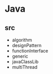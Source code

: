 # Java
## src
- algorithm
- designPattern
- functionInterface
- generic
- javaClassLib
- multiThread

